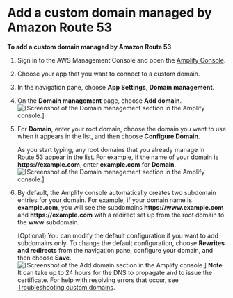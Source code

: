 # Add a custom domain managed by Amazon Route 53<a name="to-add-a-custom-domain-managed-by-amazon-route-53"></a>

**To add a custom domain managed by Amazon Route 53**

1. Sign in to the AWS Management Console and open the [Amplify Console](https://console.aws.amazon.com/amplify/)\.

1. Choose your app that you want to connect to a custom domain\.

1. In the navigation pane, choose **App Settings**, **Domain management**\.

1. On the **Domain management** page, choose **Add domain**\.  
![\[Screenshot of the Domain management section in the Amplify console.\]](http://docs.aws.amazon.com/amplify/latest/userguide/images/amplify-customdomain-1.png)

1. For **Domain**, enter your root domain, choose the domain you want to use when it appears in the list, and then choose **Configure Domain**\.

   As you start typing, any root domains that you already manage in Route 53 appear in the list\. For example, if the name of your domain is **https://example\.com**, enter **example\.com** for **Domain**\.  
![\[Screenshot of the Domain management section in the Amplify console.\]](http://docs.aws.amazon.com/amplify/latest/userguide/images/amplify-customdomain-2.png)

1. By default, the Amplify console automatically creates two subdomain entries for your domain\. For example, if your domain name is **example\.com**, you will see the subdomains **https://www\.example\.com** and **https://example\.com** with a redirect set up from the root domain to the **www** subdomain\.

   \(Optional\) You can modify the default configuration if you want to add subdomains only\. To change the default configuration, choose **Rewrites and redirects** from the navigation pane, configure your domain, and then choose **Save**\.   
![\[Screenshot of the Add domain section in the Amplify console.\]](http://docs.aws.amazon.com/amplify/latest/userguide/images/amplify-customdomain-configureUpdate.png)
**Note**  
 It can take up to 24 hours for the DNS to propagate and to issue the certificate\. For help with resolving errors that occur, see [Troubleshooting custom domains](custom-domain-troubleshoot-guide.md)\.